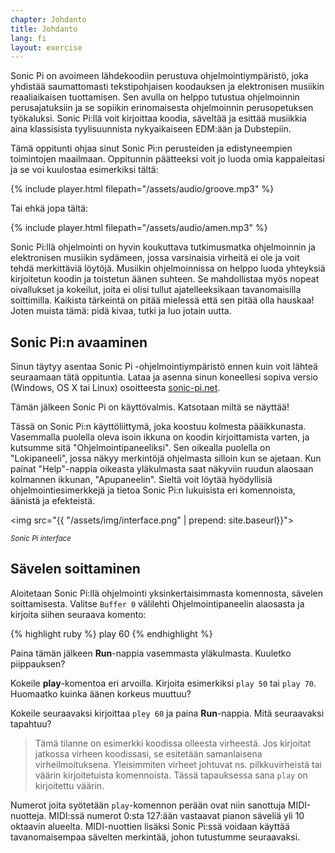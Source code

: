 ```yaml
---
chapter: Johdanto
title: Johdanto
lang: fi
layout: exercise
---
```


Sonic Pi on avoimeen lähdekoodiin perustuva ohjelmointiympäristö, joka yhdistää saumattomasti tekstipohjaisen koodauksen ja elektronisen musiikin reaaliaikaisen tuottamisen. Sen avulla on helppo tutustua ohjelmoinnin perusajatuksiin ja se sopiikin erinomaisesta ohjelmoinnin perusopetuksen työkaluksi. Sonic Pi:llä voit kirjoittaa koodia, säveltää ja esittää musiikkia aina klassisista tyylisuunnista nykyaikaiseen EDM:ään ja Dubstepiin. 

Tämä oppitunti ohjaa sinut Sonic Pi:n perusteiden ja edistyneempien toimintojen maailmaan. Oppitunnin päätteeksi voit jo luoda omia kappaleitasi ja se voi kuulostaa esimerkiksi tältä:

{% include player.html filepath="/assets/audio/groove.mp3" %}

Tai ehkä jopa tältä:

{% include player.html filepath="/assets/audio/amen.mp3" %}

Sonic Pi:llä ohjelmointi on hyvin koukuttava tutkimusmatka ohjelmoinnin ja elektronisen musiikin sydämeen, jossa varsinaisia virheitä ei ole ja voit tehdä merkittäviä löytöjä. Musiikin ohjelmoinnissa on helppo luoda yhteyksiä kirjoitetun koodin ja toistetun äänen suhteen. Se mahdollistaa myös nopeat oivallukset ja kokeilut, joita ei olisi tullut ajatelleeksikaan tavanomaisilla soittimilla. Kaikista tärkeintä on pitää mielessä että sen pitää olla hauskaa! Joten muista tämä: pidä kivaa, tutki ja luo jotain uutta. 

## Sonic Pi:n avaaminen

Sinun täytyy asentaa Sonic Pi -ohjelmointiympäristö ennen kuin voit lähteä seuraamaan tätä oppituntia. Lataa ja asenna sinun koneellesi sopiva versio (Windows, OS X tai Linux) osoitteesta <a href="http://sonic-pi.net/">sonic-pi.net</a>. 

Tämän jälkeen Sonic Pi on käyttövalmis. Katsotaan miltä se näyttää!

Tässä on Sonic Pi:n käyttöliittymä, joka koostuu kolmesta pääikkunasta. Vasemmalla puolella oleva isoin ikkuna on koodin kirjoittamista varten, ja kutsumme sitä "Ohjelmointipaneeliksi". Sen oikealla puolella on "Lokipaneeli", jossa näkyy merkintöjä ohjelmasta silloin kun se ajetaan. Kun painat "Help"-nappia oikeasta yläkulmasta saat näkyviin ruudun alaosaan kolmannen ikkunan, "Apupaneelin". Sieltä voit löytää hyödyllisiä ohjelmointiesimerkkejä ja tietoa Sonic Pi:n lukuisista eri komennoista, äänistä ja efekteistä. 
 
<img src="{{ "/assets/img/interface.png" | prepend: site.baseurl}}">
<p class="center"><small><i>Sonic Pi interface</i></small></p>

## Sävelen soittaminen

Aloitetaan Sonic Pi:llä ohjelmointi yksinkertaisimmasta komennosta, sävelen soittamisesta. Valitse `Buffer 0` välilehti Ohjelmointipaneelin alaosasta ja kirjoita siihen seuraava komento:

{% highlight ruby %}
play 60
{% endhighlight %}

Paina tämän jälkeen **Run**-nappia vasemmasta yläkulmasta. Kuuletko piippauksen?

Kokeile **play**-komentoa eri arvoilla. Kirjoita esimerkiksi `play 50` tai `play 70`. Huomaatko kuinka äänen korkeus muuttuu?

Kokeile seuraavaksi kirjoittaa `pley 60` ja paina **Run**-nappia. Mitä seuraavaksi tapahtuu?

> Tämä tilanne on esimerkki koodissa olleesta virheestä. Jos kirjoitat jatkossa virheen koodissasi, se esitetään samanlaisena virheilmoituksena. Yleisimmiten virheet johtuvat ns. pilkkuvirheistä tai väärin kirjoitetuista komennoista. Tässä tapauksessa sana `play` on kirjoitettu väärin. 

Numerot joita syötetään `play`-komennon perään ovat niin sanottuja MIDI-nuotteja. MIDI:ssä numerot 0:sta 127:ään vastaavat pianon säveliä yli 10 oktaavin alueelta. MIDI-nuottien lisäksi Sonic Pi:ssä voidaan käyttää tavanomaisempaa sävelten merkintää, johon tutustumme seuraavaksi. 
